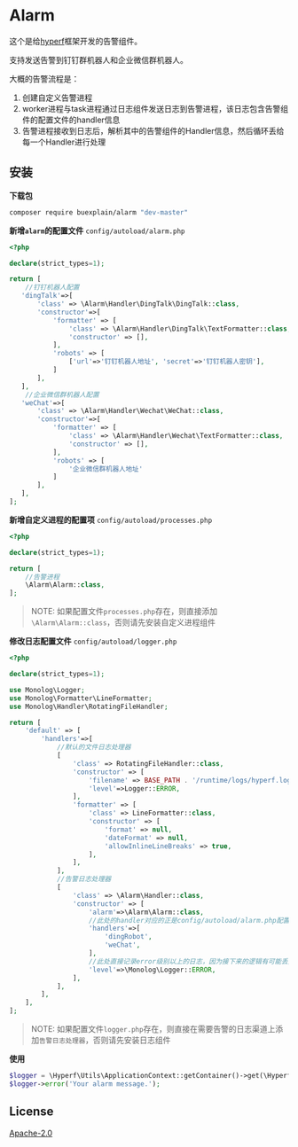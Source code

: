 # Alarm
这个是给[hyperf](https://github.com/hyperf/hyperf "hyperf")框架开发的告警组件。

支持发送告警到钉钉群机器人和企业微信群机器人。

大概的告警流程是：
1. 创建自定义告警进程
2. worker进程与task进程通过日志组件发送日志到告警进程，该日志包含告警组件的配置文件的handler信息
3. 告警进程接收到日志后，解析其中的告警组件的Handler信息，然后循环丢给每一个Handler进行处理

## 安装

**下载包**

```bash
composer require buexplain/alarm "dev-master"
```

**新增`alarm`的配置文件** `config/autoload/alarm.php`

```php
<?php

declare(strict_types=1);

return [
    //钉钉机器人配置
   'dingTalk'=>[
       'class' => \Alarm\Handler\DingTalk\DingTalk::class,
       'constructor'=>[
           'formatter' => [
               'class' => \Alarm\Handler\DingTalk\TextFormatter::class,
               'constructor' => [],
           ],
           'robots' => [
               ['url'=>'钉钉机器人地址', 'secret'=>'钉钉机器人密钥'],
           ]
       ],
   ],
    //企业微信群机器人配置
   'weChat'=>[
       'class' => \Alarm\Handler\Wechat\WeChat::class,
       'constructor'=>[
           'formatter' => [
               'class' => \Alarm\Handler\Wechat\TextFormatter::class,
               'constructor' => [],
           ],
           'robots' => [
               '企业微信群机器人地址'
           ]
       ],
   ],
];
```

**新增自定义进程的配置项** `config/autoload/processes.php`
```php
<?php

declare(strict_types=1);

return [
    //告警进程
    \Alarm\Alarm::class,
];
```
> NOTE: 如果配置文件`processes.php`存在，则直接添加`\Alarm\Alarm::class`，否则请先安装自定义进程组件

**修改日志配置文件** `config/autoload/logger.php`
```php
<?php

declare(strict_types=1);

use Monolog\Logger;
use Monolog\Formatter\LineFormatter;
use Monolog\Handler\RotatingFileHandler;

return [
    'default' => [
        'handlers'=>[
            //默认的文件日志处理器
            [
                'class' => RotatingFileHandler::class,
                'constructor' => [
                    'filename' => BASE_PATH . '/runtime/logs/hyperf.log',
                    'level'=>Logger::ERROR,
                ],
                'formatter' => [
                    'class' => LineFormatter::class,
                    'constructor' => [
                        'format' => null,
                        'dateFormat' => null,
                        'allowInlineLineBreaks' => true,
                    ],
                ],
            ],
            //告警日志处理器
            [
                'class' => \Alarm\Handler::class,
                'constructor' => [
                    'alarm'=>\Alarm\Alarm::class,
                    //此处的handler对应的正是config/autoload/alarm.php配置的key值
                    'handlers'=>[
                        'dingRobot',
                        'weChat',
                    ],
                    //此处直接记录error级别以上的日志，因为接下来的逻辑有可能丢失日志
                    'level'=>\Monolog\Logger::ERROR,
                ],
            ],
        ],
    ],
];
```
> NOTE: 如果配置文件`logger.php`存在，则直接在需要告警的日志渠道上添加`告警日志处理器`，否则请先安装日志组件 

**使用**
```php
$logger = \Hyperf\Utils\ApplicationContext::getContainer()->get(\Hyperf\Logger\LoggerFactory::class);
$logger->error('Your alarm message.');
```

## License
[Apache-2.0](http://www.apache.org/licenses/LICENSE-2.0.html)

